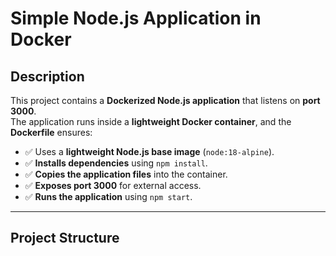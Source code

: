 # Simple Node.js Application in Docker  

## Description  
This project contains a **Dockerized Node.js application** that listens on **port 3000**.  
The application runs inside a **lightweight Docker container**, and the **Dockerfile** ensures:  
- ✅ Uses a **lightweight Node.js base image** (`node:18-alpine`).  
- ✅ **Installs dependencies** using `npm install`.  
- ✅ **Copies the application files** into the container.  
- ✅ **Exposes port 3000** for external access.  
- ✅ **Runs the application** using `npm start`.  

---

## Project Structure  


